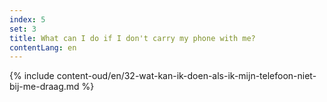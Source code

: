 ```yaml
---
index: 5
set: 3
title: What can I do if I don't carry my phone with me?
contentLang: en
---
```

{% include content-oud/en/32-wat-kan-ik-doen-als-ik-mijn-telefoon-niet-bij-me-draag.md %}
